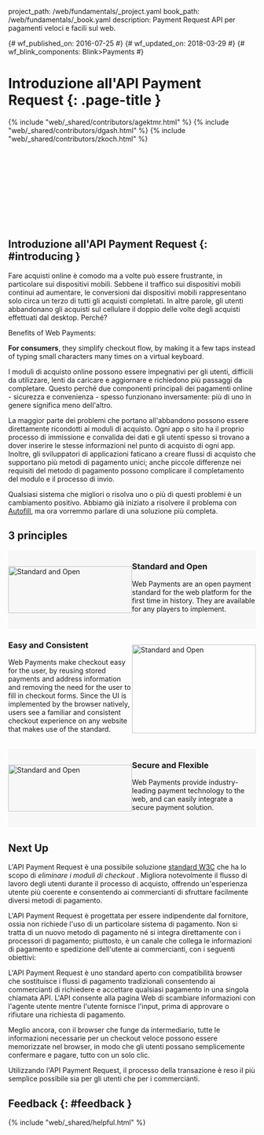 project_path: /web/fundamentals/_project.yaml book_path: /web/fundamentals/_book.yaml description: Payment Request API per pagamenti veloci e facili sul web.

{# wf_published_on: 2016-07-25 #} {# wf_updated_on: 2018-03-29 #} {# wf_blink_components: Blink>Payments #}

# Introduzione all'API Payment Request {: .page-title }

{% include "web/_shared/contributors/agektmr.html" %} {% include "web/_shared/contributors/dgash.html" %} {% include "web/_shared/contributors/zkoch.html" %}

<div class="video-wrapper-full-width">
  <iframe class="devsite-embedded-youtube-video" data-video-id="colCcgKoLUM"
          data-autohide="1" data-showinfo="0" frameborder="0" allowfullscreen>
  </iframe>
</div>

## Introduzione all'API Payment Request {: #introducing }

Fare acquisti online è comodo ma a volte può essere frustrante, in particolare sui dispositivi mobili. Sebbene il traffico sui dispositivi mobili continui ad aumentare, le conversioni dai dispositivi mobili rappresentano solo circa un terzo di tutti gli acquisti completati. In altre parole, gli utenti abbandonano gli acquisti sul cellulare il doppio delle volte degli acquisti effettuati dal desktop. Perché?

Benefits of Web Payments:

**For consumers**, they simplify checkout flow, by making it a few taps instead of typing small characters many times on a virtual keyboard.

I moduli di acquisto online possono essere impegnativi per gli utenti, difficili da utilizzare, lenti da caricare e aggiornare e richiedono più passaggi da completare. Questo perché due componenti principali dei pagamenti online - sicurezza e convenienza - spesso funzionano inversamente: più di uno in genere significa meno dell'altro.

La maggior parte dei problemi che portano all'abbandono possono essere direttamente ricondotti ai moduli di acquisto. Ogni app o sito ha il proprio processo di immissione e convalida dei dati e gli utenti spesso si trovano a dover inserire le stesse informazioni nel punto di acquisto di ogni app. Inoltre, gli sviluppatori di applicazioni faticano a creare flussi di acquisto che supportano più metodi di pagamento unici; anche piccole differenze nei requisiti del metodo di pagamento possono complicare il completamento del modulo e il processo di invio.

Qualsiasi sistema che migliori o risolva uno o più di questi problemi è un cambiamento positivo. Abbiamo già iniziato a risolvere il problema con [Autofill](/web/updates/2015/06/checkout-faster-with-autofill), ma ora vorremmo parlare di una soluzione più completa.

## 3 principles

<section style="display:flex;background-color:#f7f7f7;padding-bottom:32px;">
  <div style="min-width:50%;padding-top:32px;">
    <img src="images/overview/standard-open.png" width="100%" alt="Standard and Open" title="">
  </div>
  <div style="min-width:50%">
    <h3>Standard and Open</h3>
    Web Payments are an open payment standard for the web platform for the first time
    in history. They are available for any players to implement.</div>
</section>

<section style="display:flex;padding-bottom:32px;">
  <div style="min-width:50%">
    <h3>Easy and Consistent</h3>
    Web Payments make checkout easy for the user, by reusing stored 
payments and address information and removing the need for the user to fill in checkout forms. 
Since the UI is implemented by the browser natively, users see a familiar and consistent checkout 
experience on any website that makes use of the standard.</div>
  <div style="min-width:50%;padding-top:32px;">
    <img src="images/overview/easy-consistent.png" width="100%" alt="Standard and Open" title="">
  </div>
</section>

<section style="display:flex;background-color:#f7f7f7;padding-bottom:32px;">
  <div style="min-width:50%;padding-top:32px;">
    <img src="images/overview/secure-flexible.png" width="100%" alt="Standard and Open" title="">
  </div>
  <div style="min-width:50%">
    <h3>Secure and Flexible</h3>
    Web Payments provide industry-leading payment technology to the 
web, and can easily integrate a secure payment solution.</div>
</section>

## Next Up

L'API Payment Request è una possibile soluzione [standard W3C](https://www.w3.org/TR/payment-request/) che ha lo scopo di *eliminare i moduli di checkout* . Migliora notevolmente il flusso di lavoro degli utenti durante il processo di acquisto, offrendo un'esperienza utente più coerente e consentendo ai commercianti di sfruttare facilmente diversi metodi di pagamento.

L'API Payment Request è progettata per essere indipendente dal fornitore, ossia non richiede l'uso di un particolare sistema di pagamento. Non si tratta di un nuovo metodo di pagamento né si integra direttamente con i processori di pagamento; piuttosto, è un canale che collega le informazioni di pagamento e spedizione dell'utente ai commercianti, con i seguenti obiettivi:

L'API Payment Request è uno standard aperto con compatibilità browser che sostituisce i flussi di pagamento tradizionali consentendo ai commercianti di richiedere e accettare qualsiasi pagamento in una singola chiamata API. L'API consente alla pagina Web di scambiare informazioni con l'agente utente mentre l'utente fornisce l'input, prima di approvare o rifiutare una richiesta di pagamento.

Meglio ancora, con il browser che funge da intermediario, tutte le informazioni necessarie per un checkout veloce possono essere memorizzate nel browser, in modo che gli utenti possano semplicemente confermare e pagare, tutto con un solo clic.

Utilizzando l'API Payment Request, il processo della transazione è reso il più semplice possibile sia per gli utenti che per i commercianti.

## Feedback {: #feedback }

{% include "web/_shared/helpful.html" %}